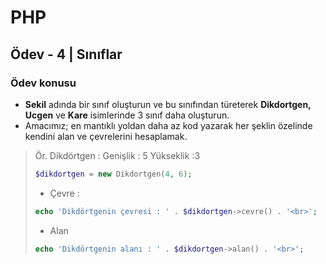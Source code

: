 # PHP

## Ödev - 4 | Sınıflar

### Ödev konusu
- <b>Sekil</b> adında bir sınıf oluşturun ve bu sınıfından türeterek <b>Dikdortgen, Ucgen</b> ve <b>Kare</b> isimlerinde 3 sınıf daha oluşturun.
- Amacımız; en mantıklı yoldan daha az kod yazarak her şeklin özelinde kendini alan ve çevrelerini hesaplamak.

> Ör. 
> Dikdörtgen : Genişlik : 5 Yükseklik :3
> ```php 
> $dikdortgen = new Dikdortgen(4, 6);
> ```
> - Çevre : 
> ```php 
> echo 'Dikdörtgenin çevresi : ' . $dikdortgen->cevre() . '<br>';
> ```
> - Alan
> ```php 
> echo 'Dikdörtgenin alanı : ' . $dikdortgen->alan() . '<br>';
> ```

